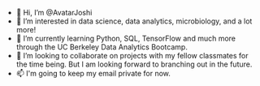 - 👋 Hi, I’m @AvatarJoshi
- 👀 I’m interested in data science, data analytics, microbiology, and a lot more!
- 🌱 I’m currently learning Python, SQL, TensorFlow and much more through the UC Berkeley Data Analytics Bootcamp.
- 💞️ I’m looking to collaborate on projects with my fellow classmates for the time being. But I am looking forward to branching out in the future. 
- 📫 I'm going to keep my email private for now.

<!---
AvatarJoshi/AvatarJoshi is a ✨ special ✨ repository because its `README.md` (this file) appears on your GitHub profile.
You can click the Preview link to take a look at your changes.
--->
